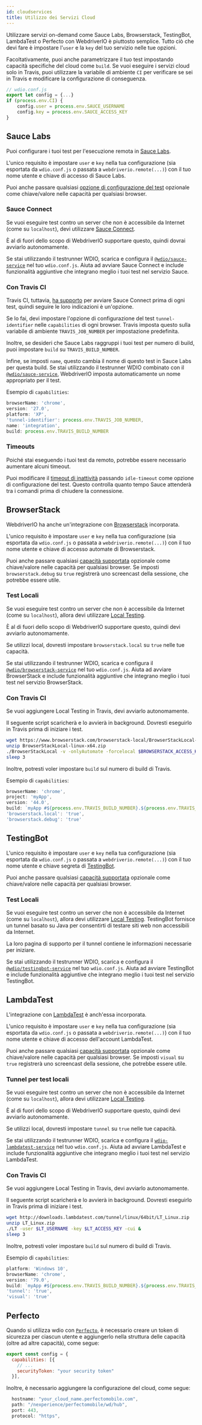 ```yaml
---
id: cloudservices
title: Utilizzo dei Servizi Cloud
---
```


Utilizzare servizi on-demand come Sauce Labs, Browserstack, TestingBot, LambdaTest o Perfecto con WebdriverIO è piuttosto semplice. Tutto ciò che devi fare è impostare l'`user` e la `key` del tuo servizio nelle tue opzioni.

Facoltativamente, puoi anche parametrizzare il tuo test impostando capacità specifiche del cloud come `build`. Se vuoi eseguire i servizi cloud solo in Travis, puoi utilizzare la variabile di ambiente `CI` per verificare se sei in Travis e modificare la configurazione di conseguenza.

```js
// wdio.conf.js
export let config = {...}
if (process.env.CI) {
    config.user = process.env.SAUCE_USERNAME
    config.key = process.env.SAUCE_ACCESS_KEY
}
```

## Sauce Labs

Puoi configurare i tuoi test per l'esecuzione remota in [Sauce Labs](https://saucelabs.com).

L'unico requisito è impostare `user` e `key` nella tua configurazione (sia esportata da `wdio.conf.js` o passata a `webdriverio.remote(...)`) con il tuo nome utente e chiave di accesso di Sauce Labs.

Puoi anche passare qualsiasi [opzione di configurazione del test](https://docs.saucelabs.com/dev/test-configuration-options/) opzionale come chiave/valore nelle capacità per qualsiasi browser.

### Sauce Connect

Se vuoi eseguire test contro un server che non è accessibile da Internet (come su `localhost`), devi utilizzare [Sauce Connect](https://docs.saucelabs.com/secure-connections/#sauce-connect-proxy).

È al di fuori dello scopo di WebdriverIO supportare questo, quindi dovrai avviarlo autonomamente.

Se stai utilizzando il testrunner WDIO, scarica e configura il [`@wdio/sauce-service`](https://github.com/webdriverio/webdriverio/tree/main/packages/wdio-sauce-service) nel tuo `wdio.conf.js`. Aiuta ad avviare Sauce Connect e include funzionalità aggiuntive che integrano meglio i tuoi test nel servizio Sauce.

### Con Travis CI

Travis CI, tuttavia, [ha supporto](http://docs.travis-ci.com/user/sauce-connect/#Setting-up-Sauce-Connect) per avviare Sauce Connect prima di ogni test, quindi seguire le loro indicazioni è un'opzione.

Se lo fai, devi impostare l'opzione di configurazione del test `tunnel-identifier` nelle `capabilities` di ogni browser. Travis imposta questo sulla variabile di ambiente `TRAVIS_JOB_NUMBER` per impostazione predefinita.

Inoltre, se desideri che Sauce Labs raggruppi i tuoi test per numero di build, puoi impostare `build` su `TRAVIS_BUILD_NUMBER`.

Infine, se imposti `name`, questo cambia il nome di questo test in Sauce Labs per questa build. Se stai utilizzando il testrunner WDIO combinato con il [`@wdio/sauce-service`](https://github.com/webdriverio/webdriverio/tree/main/packages/wdio-sauce-service), WebdriverIO imposta automaticamente un nome appropriato per il test.

Esempio di `capabilities`:

```javascript
browserName: 'chrome',
version: '27.0',
platform: 'XP',
'tunnel-identifier': process.env.TRAVIS_JOB_NUMBER,
name: 'integration',
build: process.env.TRAVIS_BUILD_NUMBER
```

### Timeouts

Poiché stai eseguendo i tuoi test da remoto, potrebbe essere necessario aumentare alcuni timeout.

Puoi modificare il [timeout di inattività](https://docs.saucelabs.com/dev/test-configuration-options/#idletimeout) passando `idle-timeout` come opzione di configurazione del test. Questo controlla quanto tempo Sauce attenderà tra i comandi prima di chiudere la connessione.

## BrowserStack

WebdriverIO ha anche un'integrazione con [Browserstack](https://www.browserstack.com) incorporata.

L'unico requisito è impostare `user` e `key` nella tua configurazione (sia esportata da `wdio.conf.js` o passata a `webdriverio.remote(...)`) con il tuo nome utente e chiave di accesso automate di Browserstack.

Puoi anche passare qualsiasi [capacità supportata](https://www.browserstack.com/automate/capabilities) opzionale come chiave/valore nelle capacità per qualsiasi browser. Se imposti `browserstack.debug` su `true` registrerà uno screencast della sessione, che potrebbe essere utile.

### Test Locali

Se vuoi eseguire test contro un server che non è accessibile da Internet (come su `localhost`), allora devi utilizzare [Local Testing](https://www.browserstack.com/local-testing#command-line).

È al di fuori dello scopo di WebdriverIO supportare questo, quindi devi avviarlo autonomamente.

Se utilizzi local, dovresti impostare `browserstack.local` su `true` nelle tue capacità.

Se stai utilizzando il testrunner WDIO, scarica e configura il [`@wdio/browserstack-service`](https://github.com/webdriverio/webdriverio/tree/master/packages/wdio-browserstack-service) nel tuo `wdio.conf.js`. Aiuta ad avviare BrowserStack e include funzionalità aggiuntive che integrano meglio i tuoi test nel servizio BrowserStack.

### Con Travis CI

Se vuoi aggiungere Local Testing in Travis, devi avviarlo autonomamente.

Il seguente script scaricherà e lo avvierà in background. Dovresti eseguirlo in Travis prima di iniziare i test.

```sh
wget https://www.browserstack.com/browserstack-local/BrowserStackLocal-linux-x64.zip
unzip BrowserStackLocal-linux-x64.zip
./BrowserStackLocal -v -onlyAutomate -forcelocal $BROWSERSTACK_ACCESS_KEY &
sleep 3
```

Inoltre, potresti voler impostare `build` sul numero di build di Travis.

Esempio di `capabilities`:

```javascript
browserName: 'chrome',
project: 'myApp',
version: '44.0',
build: `myApp #${process.env.TRAVIS_BUILD_NUMBER}.${process.env.TRAVIS_JOB_NUMBER}`,
'browserstack.local': 'true',
'browserstack.debug': 'true'
```

## TestingBot

L'unico requisito è impostare `user` e `key` nella tua configurazione (sia esportata da `wdio.conf.js` o passata a `webdriverio.remote(...)`) con il tuo nome utente e chiave segreta di [TestingBot](https://testingbot.com).

Puoi anche passare qualsiasi [capacità supportata](https://testingbot.com/support/other/test-options) opzionale come chiave/valore nelle capacità per qualsiasi browser.

### Test Locali

Se vuoi eseguire test contro un server che non è accessibile da Internet (come su `localhost`), allora devi utilizzare [Local Testing](https://testingbot.com/support/other/tunnel). TestingBot fornisce un tunnel basato su Java per consentirti di testare siti web non accessibili da Internet.

La loro pagina di supporto per il tunnel contiene le informazioni necessarie per iniziare.

Se stai utilizzando il testrunner WDIO, scarica e configura il [`@wdio/testingbot-service`](https://github.com/webdriverio/webdriverio/tree/main/packages/wdio-testingbot-service) nel tuo `wdio.conf.js`. Aiuta ad avviare TestingBot e include funzionalità aggiuntive che integrano meglio i tuoi test nel servizio TestingBot.

## LambdaTest

L'integrazione con [LambdaTest](https://www.lambdatest.com) è anch'essa incorporata.

L'unico requisito è impostare `user` e `key` nella tua configurazione (sia esportata da `wdio.conf.js` o passata a `webdriverio.remote(...)`) con il tuo nome utente e chiave di accesso dell'account LambdaTest.

Puoi anche passare qualsiasi [capacità supportata](https://www.lambdatest.com/capabilities-generator/) opzionale come chiave/valore nelle capacità per qualsiasi browser. Se imposti `visual` su `true` registrerà uno screencast della sessione, che potrebbe essere utile.

### Tunnel per test locali

Se vuoi eseguire test contro un server che non è accessibile da Internet (come su `localhost`), allora devi utilizzare [Local Testing](https://www.lambdatest.com/support/docs/testing-locally-hosted-pages/).

È al di fuori dello scopo di WebdriverIO supportare questo, quindi devi avviarlo autonomamente.

Se utilizzi local, dovresti impostare `tunnel` su `true` nelle tue capacità.

Se stai utilizzando il testrunner WDIO, scarica e configura il [`wdio-lambdatest-service`](https://github.com/LambdaTest/wdio-lambdatest-service) nel tuo `wdio.conf.js`. Aiuta ad avviare LambdaTest e include funzionalità aggiuntive che integrano meglio i tuoi test nel servizio LambdaTest.

### Con Travis CI

Se vuoi aggiungere Local Testing in Travis, devi avviarlo autonomamente.

Il seguente script scaricherà e lo avvierà in background. Dovresti eseguirlo in Travis prima di iniziare i test.

```sh
wget http://downloads.lambdatest.com/tunnel/linux/64bit/LT_Linux.zip
unzip LT_Linux.zip
./LT -user $LT_USERNAME -key $LT_ACCESS_KEY -cui &
sleep 3
```

Inoltre, potresti voler impostare `build` sul numero di build di Travis.

Esempio di `capabilities`:

```javascript
platform: 'Windows 10',
browserName: 'chrome',
version: '79.0',
build: `myApp #${process.env.TRAVIS_BUILD_NUMBER}.${process.env.TRAVIS_JOB_NUMBER}`,
'tunnel': 'true',
'visual': 'true'
```

## Perfecto

Quando si utilizza wdio con [`Perfecto`](https://www.perfecto.io), è necessario creare un token di sicurezza per ciascun utente e aggiungerlo nella struttura delle capacità (oltre ad altre capacità), come segue:

```js
export const config = {
  capabilities: [{
    // ...
    securityToken: "your security token"
  }],
```

Inoltre, è necessario aggiungere la configurazione del cloud, come segue:

```js
  hostname: "your_cloud_name.perfectomobile.com",
  path: "/nexperience/perfectomobile/wd/hub",
  port: 443,
  protocol: "https",
```